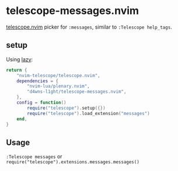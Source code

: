 # telescope-messages.nvim

[telescope.nvim](https://github.com/nvim-telescope/telescope.nvim) picker for `:messages`, similar to `:Telescope help_tags`.

## setup

Using [lazy](https://github.com/folke/lazy.nvim):

```lua
return {
    "nvim-telescope/telescope.nvim",
    dependencies = {
        "nvim-lua/plenary.nvim",
        "d4wns-l1ght/telescope-messages.nvim",
    },
    config = function()
        require("telescope").setup({})
        require("telescope").load_extension("messages")
    end,
}
```

## Usage

`:Telescope messages` or `require("telescope").extensions.messages.messages()`
